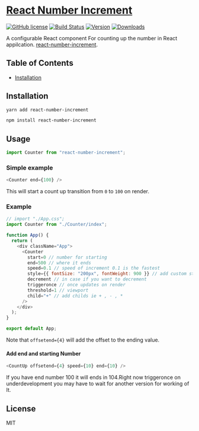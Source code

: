 # [React Number Increment](https://github.com/neeswebservices/react-num-counter.git)

[![GitHub license](https://img.shields.io/npm/l/react-countup.svg?style=flat-square)](https://github.com/glennreyes/react-countup/blob/master/LICENSE)
[![Build Status](https://img.shields.io/travis/glennreyes/react-countup.svg?style=flat-square)](https://travis-ci.org/glennreyes/react-countup)
[![Version](https://img.shields.io/npm/v/react-number-increment)](https://www.npmjs.com/package/react-number-increment)
[![Downloads](https://img.shields.io/npm/dy/react-number-increment)](http://www.npmtrends.com/react-number-increment)

A configurable React component For counting up the number in React appilcation. [react-number-increment](https://github.com/neeswebservices/react-num-counter.git).

## Table of Contents

- [Installation](#installation)

## Installation

```bash
yarn add react-number-increment
```

```bash
npm install react-number-increment
```

## Usage

```js
import Counter from "react-number-increment";
```

### Simple example

```js
<Counter end={100} />
```

This will start a count up transition from `0` to `100` on render.

### Example

```js
// import "./App.css";
import Counter from "./Counter/index";

function App() {
  return (
    <div className="App">
      <Counter
        start=0 // number for starting
        end=500 // where it ends
        speed=0.1 // speed of increment 0.1 is the fastest
        style={{ fontSize: "200px", fontWeight: 900 }} // add custom style
        decrement // in case if you want to decrement
        triggeronce // once updates on render
        threshold=1 // viewport
        child="+" // add childs ie + , - , *
      />
    </div>
  );
}

export default App;
```

Note that `offsetend={4}` will add the offset to the ending value.

#### Add end and starting Number

```js
<CountUp offsetend={4} speed={10} end={10} />
```

If you have end number 100 it will ends in 104.Right now triggeronce on underdevelopment you may have to wait for another version for working of It.

## License

MIT
